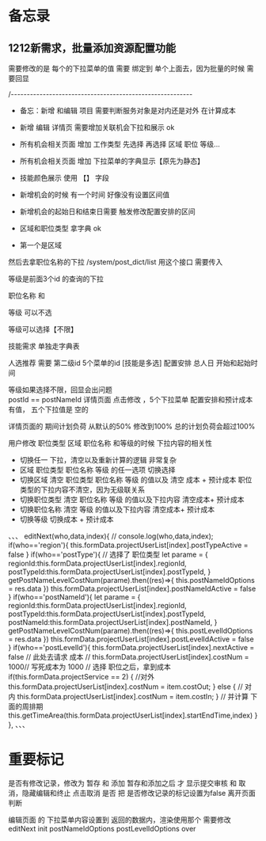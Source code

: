 # 备忘录
##  1212新需求，批量添加资源配置功能
需要修改的是  每个的下拉菜单的值 需要 绑定到 单个上面去，因为批量的时候 需要回显













/---------------------------------------------------------
- 备忘：新增 和编辑 项目 需要判断服务对象是对内还是对外 在计算成本
- 新增 编辑 详情页 需要增加关联机会下拉和展示   ok
- 所有机会相关页面 增加 工作类型 先选择 再选择 区域 职位 等级...
- 所有机会相关页面 增加 下拉菜单的字典显示【原先为静态】
- 技能颜色展示 使用 【】 字段
- 新增机会的时候 有一个时间 好像没有设置区间值



- 新增机会的起始日和结束日需要 触发修改配置安排的区间

- 区域和职位类型 拿字典 ok
- 第一个是区域

然后去拿职位名称的下拉  /system/post_dict/list 用这个接口 需要传入

等级是前面3个id 的查询的下拉

职位名称 和

等级 可以不选

等级可以选择【不限】

技能需求  单独走字典表

人选推荐 需要 第二级id 5个菜单的id [技能是多选]
配置安排 总人日  开始和起始时间

等级如果选择不限，回显会出问题  
postId == postNameId
详情页面 点击修改 ，5个下拉菜单 配置安排和预计成本有值， 五个下拉值是 空的

详情页面的 期间计划负荷 从默认的50% 修改到100%  总的计划负荷会超过100%

用户修改 职位类型 区域 职位名称 和等级的时候  下拉内容的相关性


 * 切换任一 下拉，清空以及重新计算的逻辑 非常复杂
*  区域 职位类型 职位名称 等级 的任一选项  切换选择
*  切换区域  清空  职位类型 职位名称 等级 的值以及 清空  成本  + 预计成本  职位类型的下拉内容不清空，因为无级联关系
*  切换职位类型  清空   职位名称 等级 的值以及下拉内容 清空成本+ 预计成本
*  切换职位名称  清空   等级 的值以及下拉内容 清空成本+ 预计成本
*  切换等级  切换成本 + 预计成本



、、、
    editNext(who,data,index){
      // console.log(who,data,index);
      if(who=='region'){
        this.formData.projectUserList[index].postTypeActive = false
      }
      if(who=='postType'){
        // 选择了 职位类型
        let parame = {
            regionId:this.formData.projectUserList[index].regionId,
            postTypeId:this.formData.projectUserList[index].postTypeId,
        }
        getPostNameLevelCostNum(parame).then((res)=>{
          this.postNameIdOptions = res.data
        })
        this.formData.projectUserList[index].postNameIdActive = false
      }
      if(who=='postNameId'){
          let parame = {
            regionId:this.formData.projectUserList[index].regionId,
            postTypeId:this.formData.projectUserList[index].postTypeId,
            postNameId:this.formData.projectUserList[index].postNameId,
        }
        getPostNameLevelCostNum(parame).then((res)=>{
          this.postLevelIdOptions = res.data
        })
        this.formData.projectUserList[index].postLevelIdActive = false
      }
       if(who=='postLevelId'){
         this.formData.projectUserList[index].nextActive = false
        // 此处去请求 成本
        // this.formData.projectUserList[index].costNum =  1000// 写死成本为 1000
    // 选择 职位之后，拿到成本
        if(this.formData.projectService == 2) {
          //对外
          this.formData.projectUserList[index].costNum = item.costOut;
        } else {
          // 对内
          this.formData.projectUserList[index].costNum = item.costIn;
        }
        // 并计算 下面的周排期
        this.getTimeArea(this.formData.projectUserList[index].startEndTime,index)
      }
    },
、、、
  


# 重要标记
是否有修改记录，修改为 暂存 和 添加
暂存和添加之后  才 显示提交审核 和 取消，隐藏编辑和终止
点击取消 是否 把 是否修改记录的标记设置为false
离开页面判断 

编辑页面 的 下拉菜单内容设置到 返回的数据内，渲染使用那个
需要修改editNext init
postNameIdOptions
postLevelIdOptions
over